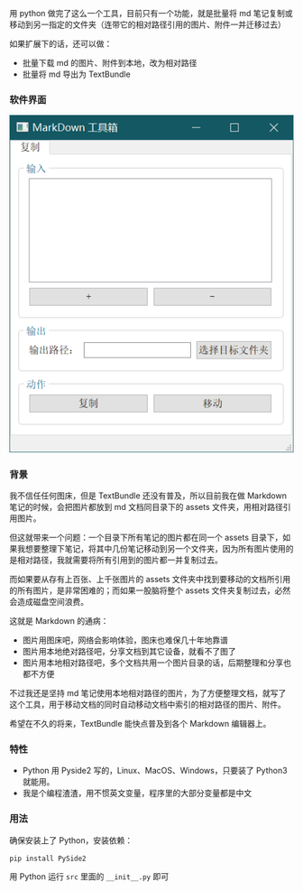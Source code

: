 用 python 做完了这么一个工具，目前只有一个功能，就是批量将 md 笔记复制或移动到另一指定的文件夹（连带它的相对路径引用的图片、附件一并迁移过去）

如果扩展下的话，还可以做：

* 批量下载 md 的图片、附件到本地，改为相对路径
* 批量将 md 导出为 TextBundle

### 软件界面

![image-20201003053301872](assets/image-20201003053301872.png)

### 背景

我不信任任何图床，但是 TextBundle 还没有普及，所以目前我在做 Markdown 笔记的时候，会把图片都放到 md 文档同目录下的 assets 文件夹，用相对路径引用图片。

但这就带来一个问题：一个目录下所有笔记的图片都在同一个 assets 目录下，如果我想要整理下笔记，将其中几份笔记移动到另一个文件夹，因为所有图片使用的是相对路径，我就需要将所有引用到的图片都一并复制过去。

而如果要从存有上百张、上千张图片的 assets 文件夹中找到要移动的文档所引用的所有图片，是非常困难的；而如果一股脑将整个 assets 文件夹复制过去，必然会造成磁盘空间浪费。

这就是 Markdown 的通病：

* 图片用图床吧，网络会影响体验，图床也难保几十年地靠谱
* 图片用本地绝对路径吧，分享文档到其它设备，就看不了图了
* 图片用本地相对路径吧，多个文档共用一个图片目录的话，后期整理和分享也都不方便

不过我还是坚持 md 笔记使用本地相对路径的图片，为了方便整理文档，就写了这个工具，用于移动文档的同时自动移动文档中索引的相对路径的图片、附件。

希望在不久的将来，TextBundle 能快点普及到各个 Markdown 编辑器上。

### 特性

* Python 用 Pyside2 写的，Linux、MacOS、Windows，只要装了 Python3 就能用。
* 我是个编程渣渣，用不惯英文变量，程序里的大部分变量都是中文


### 用法

确保安装上了 Python，安装依赖：

```
pip install PySide2
```

用 Python 运行 `src` 里面的 `__init__.py` 即可